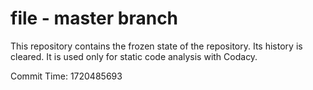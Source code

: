 # file - master branch

This repository contains the frozen state of the repository.
Its history is cleared. It is used only for static code
analysis with Codacy.

Commit Time: 1720485693